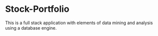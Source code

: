 # Stock-Portfolio

This is a full stack application with elements of data mining and analysis using a database engine.